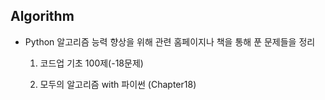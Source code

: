 ##  Algorithm

- Python 알고리즘 능력 향상을 위해 관련 홈페이지나 책을 통해 푼 문제들을 정리

  1) 코드업 기초 100제(-18문제)
  
  2) 모두의 알고리즘 with 파이썬 (Chapter18)

